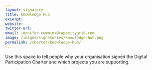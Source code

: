 ```yaml
---
layout: signatory
title: Knowledge Hub
excerpt: 
website: 
twitter-url: 
email: jennifer.cummins@capacitygrid.com
image: /images/signatories/knowledge-hub.png
permalink: /charter/knowledge-hub/
---
```


Use this space to tell people why your organisation signed the Digital Participation Charter and which projects you are supporting.
